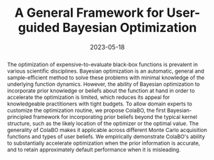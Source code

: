 ---
title: "A General Framework for User-guided Bayesian Optimization"
date: 2023-05-18
publishDate: 2023-05-18
authors: ["**Carl Hvarfner**", "Frank Hutter", "Luigi Nardi"]
publication_types: ["1"]
abstract:  "The optimization of expensive-to-evaluate black-box functions is prevalent in various scientific disciplines. Bayesian optimization is an automatic, general and sample-efficient method to solve these problems with minimal knowledge of the underlying function dynamics. However, the ability of Bayesian optimization to incorporate prior knowledge or beliefs about the function at hand in order to accelerate the optimization is limited, which reduces its appeal for knowledgeable practitioners with tight  budgets. To allow domain experts to customize the optimization routine, we propose ColaBO, the first Bayesian-principled framework for incorporating prior beliefs beyond the typical kernel structure, such as the likely location of the optimizer or the optimal value. The generality of ColaBO makes it applicable across different Monte Carlo acquisition functions and types of user beliefs. We empirically demonstrate ColaBO's ability to substantially accelerate optimization when the prior information is accurate, and to retain approximately default performance when it is misleading. "
featured: true
publication: "Preprint, 2023 (under review)."
links:
  - icon_pack: fas
    icon: scroll
    name: Link
    url: 'https://comingsoon'
---
